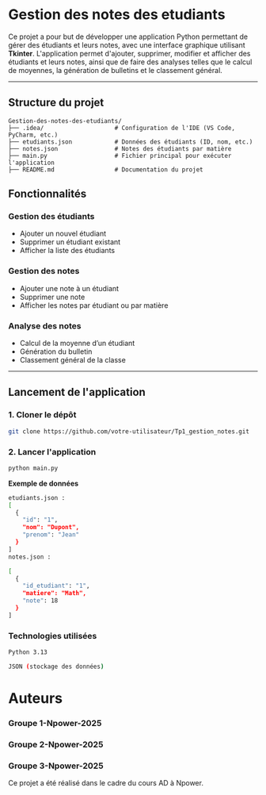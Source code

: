 # Gestion des notes des etudiants
Ce projet a pour but de développer une application Python permettant de gérer des étudiants et leurs notes, 
avec une interface graphique utilisant **Tkinter**. L'application permet d'ajouter, supprimer, modifier et afficher des étudiants et leurs notes, 
ainsi que de faire des analyses telles que le calcul de moyennes, la génération de bulletins et le classement général.


---

## Structure du projet
```
Gestion-des-notes-des-etudiants/
├── .idea/                    # Configuration de l'IDE (VS Code, PyCharm, etc.)
├── etudiants.json            # Données des étudiants (ID, nom, etc.)
├── notes.json                # Notes des étudiants par matière
├── main.py                   # Fichier principal pour exécuter l'application
├── README.md                 # Documentation du projet

```

## Fonctionnalités

### Gestion des étudiants
- Ajouter un nouvel étudiant
- Supprimer un étudiant existant
- Afficher la liste des étudiants

### Gestion des notes
- Ajouter une note à un étudiant
- Supprimer une note
- Afficher les notes par étudiant ou par matière

### Analyse des notes
- Calcul de la moyenne d’un étudiant
- Génération du bulletin
- Classement général de la classe

---

## Lancement de l'application

### 1. Cloner le dépôt

```bash
git clone https://github.com/votre-utilisateur/Tp1_gestion_notes.git
```


### 2. Lancer l'application
```bash
python main.py
```


**Exemple de données**

```bash
etudiants.json :
[
  {
    "id": "1",
    "nom": "Dupont",
    "prenom": "Jean"
  }
]
notes.json :

[
  {
    "id_etudiant": "1",
    "matiere": "Math",
    "note": 18
  }
]
```

### Technologies utilisées
```bash
Python 3.13
```
```bash
JSON (stockage des données)
```




# Auteurs
### Groupe 1-Npower-2025
### Groupe 2-Npower-2025
### Groupe 3-Npower-2025


Ce projet a été réalisé dans le cadre du cours AD à Npower.
